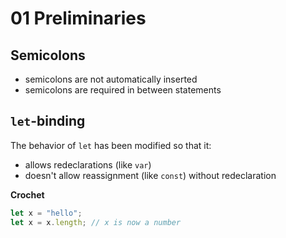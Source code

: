 # 01 Preliminaries

## Semicolons

- semicolons are not automatically inserted
- semicolons are required in between statements

## `let`-binding

The behavior of `let` has been modified so that it:

- allows redeclarations (like `var`)
- doesn't allow reassignment (like `const`) without redeclaration

**Crochet**

```typescript
let x = "hello";
let x = x.length; // x is now a number
```
